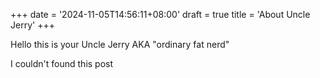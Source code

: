 +++
date = '2024-11-05T14:56:11+08:00'
draft = true
title = 'About Uncle Jerry'
+++

Hello this is your Uncle Jerry AKA "ordinary fat nerd"

I couldn't found this post

